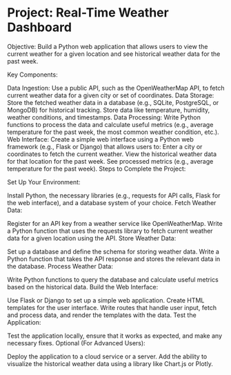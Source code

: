 # Project: Real-Time Weather Dashboard
Objective: Build a Python web application that allows users to view the current weather for a given location and see historical weather data for the past week.

Key Components:

Data Ingestion:
Use a public API, such as the OpenWeatherMap API, to fetch current weather data for a given city or set of coordinates.
Data Storage:
Store the fetched weather data in a database (e.g., SQLite, PostgreSQL, or MongoDB) for historical tracking. Store data like temperature, humidity, weather conditions, and timestamps.
Data Processing:
Write Python functions to process the data and calculate useful metrics (e.g., average temperature for the past week, the most common weather condition, etc.).
Web Interface:
Create a simple web interface using a Python web framework (e.g., Flask or Django) that allows users to:
Enter a city or coordinates to fetch the current weather.
View the historical weather data for that location for the past week.
See processed metrics (e.g., average temperature for the past week).
Steps to Complete the Project:

Set Up Your Environment:

Install Python, the necessary libraries (e.g., requests for API calls, Flask for the web interface), and a database system of your choice.
Fetch Weather Data:

Register for an API key from a weather service like OpenWeatherMap.
Write a Python function that uses the requests library to fetch current weather data for a given location using the API.
Store Weather Data:

Set up a database and define the schema for storing weather data.
Write a Python function that takes the API response and stores the relevant data in the database.
Process Weather Data:

Write Python functions to query the database and calculate useful metrics based on the historical data.
Build the Web Interface:

Use Flask or Django to set up a simple web application.
Create HTML templates for the user interface.
Write routes that handle user input, fetch and process data, and render the templates with the data.
Test the Application:

Test the application locally, ensure that it works as expected, and make any necessary fixes.
Optional (For Advanced Users):

Deploy the application to a cloud service or a server.
Add the ability to visualize the historical weather data using a library like Chart.js or Plotly.
